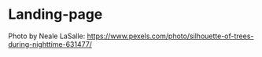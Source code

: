 # Landing-page

Photo by Neale LaSalle: https://www.pexels.com/photo/silhouette-of-trees-during-nighttime-631477/